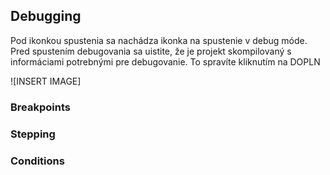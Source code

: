 ## Debugging

Pod ikonkou spustenia sa nachádza ikonka na spustenie v debug móde. Pred spustením debugovania sa uistite, že je projekt skompilovaný s informáciami potrebnými pre debugovanie. To spravíte kliknutím na DOPLN

![INSERT IMAGE]

### Breakpoints

### Stepping

### Conditions
